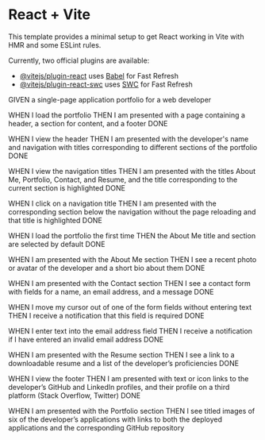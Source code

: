 # React + Vite

This template provides a minimal setup to get React working in Vite with HMR and some ESLint rules.

Currently, two official plugins are available:

- [@vitejs/plugin-react](https://github.com/vitejs/vite-plugin-react/blob/main/packages/plugin-react/README.md) uses [Babel](https://babeljs.io/) for Fast Refresh
- [@vitejs/plugin-react-swc](https://github.com/vitejs/vite-plugin-react-swc) uses [SWC](https://swc.rs/) for Fast Refresh

GIVEN a single-page application portfolio for a web developer

WHEN I load the portfolio
THEN I am presented with a page containing a header, a section for content, and a footer DONE


WHEN I view the header
THEN I am presented with the developer's name and navigation with titles corresponding to different sections of the portfolio DONE

WHEN I view the navigation titles
THEN I am presented with the titles About Me, Portfolio, Contact, and Resume, and the title corresponding to the current section is highlighted DONE

WHEN I click on a navigation title
THEN I am presented with the corresponding section below the navigation without the page reloading and that title is highlighted DONE

WHEN I load the portfolio the first time
THEN the About Me title and section are selected by default DONE

WHEN I am presented with the About Me section
THEN I see a recent photo or avatar of the developer and a short bio about them DONE


WHEN I am presented with the Contact section
THEN I see a contact form with fields for a name, an email address, and a message DONE

WHEN I move my cursor out of one of the form fields without entering text
THEN I receive a notification that this field is required DONE

WHEN I enter text into the email address field
THEN I receive a notification if I have entered an invalid email address DONE

WHEN I am presented with the Resume section
THEN I see a link to a downloadable resume and a list of the developer’s proficiencies DONE

WHEN I view the footer
THEN I am presented with text or icon links to the developer’s GitHub and LinkedIn profiles, and their profile on a third platform (Stack Overflow, Twitter) DONE

WHEN I am presented with the Portfolio section
THEN I see titled images of six of the developer’s applications with links to both the deployed applications and the corresponding GitHub repository

